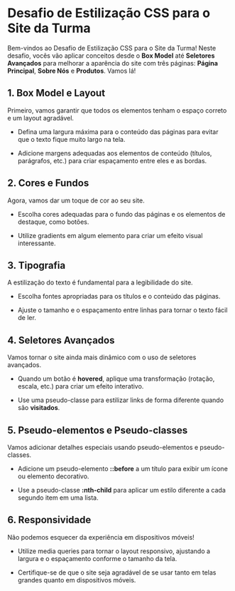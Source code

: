 # Desafio de Estilização CSS para o Site da Turma

Bem-vindos ao Desafio de Estilização CSS para o Site da Turma! Neste desafio, vocês vão aplicar conceitos desde o **Box Model** até **Seletores Avançados** para melhorar a aparência do site com três páginas: **Página Principal**, **Sobre Nós** e **Produtos**. Vamos lá!

## 1. Box Model e Layout

Primeiro, vamos garantir que todos os elementos tenham o espaço correto e um layout agradável.

- Defina uma largura máxima para o conteúdo das páginas para evitar que o texto fique muito largo na tela.

- Adicione margens adequadas aos elementos de conteúdo (títulos, parágrafos, etc.) para criar espaçamento entre eles e as bordas.

## 2. Cores e Fundos

Agora, vamos dar um toque de cor ao seu site.

- Escolha cores adequadas para o fundo das páginas e os elementos de destaque, como botões.

- Utilize gradients em algum elemento para criar um efeito visual interessante.

## 3. Tipografia

A estilização do texto é fundamental para a legibilidade do site.

- Escolha fontes apropriadas para os títulos e o conteúdo das páginas.

- Ajuste o tamanho e o espaçamento entre linhas para tornar o texto fácil de ler.

## 4. Seletores Avançados

Vamos tornar o site ainda mais dinâmico com o uso de seletores avançados.

- Quando um botão é **hovered**, aplique uma transformação (rotação, escala, etc.) para criar um efeito interativo.

- Use uma pseudo-classe para estilizar links de forma diferente quando são **visitados**.

## 5. Pseudo-elementos e Pseudo-classes

Vamos adicionar detalhes especiais usando pseudo-elementos e pseudo-classes.

- Adicione um pseudo-elemento **::before** a um título para exibir um ícone ou elemento decorativo.

- Use a pseudo-classe **:nth-child** para aplicar um estilo diferente a cada segundo item em uma lista.

## 6. Responsividade

Não podemos esquecer da experiência em dispositivos móveis!

- Utilize media queries para tornar o layout responsivo, ajustando a largura e o espaçamento conforme o tamanho da tela.

- Certifique-se de que o site seja agradável de se usar tanto em telas grandes quanto em dispositivos móveis.
